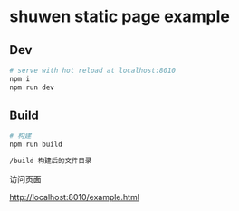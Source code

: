 # shuwen static page example

## Dev

``` bash
# serve with hot reload at localhost:8010
npm i
npm run dev

```

## Build

``` bash
# 构建
npm run build

/build 构建后的文件目录
```

访问页面

[http://localhost:8010/example.html](http://localhost:8010/example.html)
